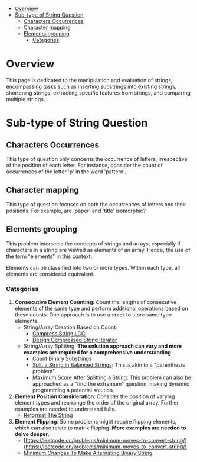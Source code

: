 - [Overview](#overview)
- [Sub-type of String Question](#sub-type-of-string-question)
  - [Characters Occurrences](#characters-occurrences)
  - [Character mapping](#character-mapping)
  - [Elements grouping](#elements-grouping)
    - [Categories](#categories)


# Overview
This page is dedicated to the manipulation and evaluation of strings, encompassing tasks such as inserting substrings into existing strings, shortening strings, extracting specific features from strings, and comparing multiple strings.

# Sub-type of String Question
## Characters Occurrences
This type of question only concerns the occurrence of letters, irrespective of the position of each letter. For instance, consider the count of occurrences of the letter 'p' in the word 'pattern'.

## Character mapping
This type of question focuses on both the occurrences of letters and their positions. For example, are 'paper' and 'title' isomorphic?

## Elements grouping
This problem intersects the concepts of strings and arrays, especially if characters in a string are viewed as elements of an array. Hence, the use of the term "elements" in this context.

Elements can be classified into two or more types. Within each type, all elements are considered equivalent.

### Categories
1. **Consecutive Element Counting**: Count the lengths of consecutive elements of the same type and perform additional operations based on these counts. One approach is to use a `stack` to store same type elements.
   * String/Array Creation Based on Count:
     * [Compress String LCCI](https://leetcode.cn/problems/compress-string-lcci/)
     * [Design Compressed String Iterator](https://leetcode.cn/problems/design-compressed-string-iterator/)
   * String/Array Splitting: **The solution approach can vary and more examples are required for a comprehensive understanding**
     * [Count Binary Substrings](https://leetcode.cn/problems/count-binary-substrings/)
     * [Split a String in Balanced Strings](https://leetcode.cn/problems/split-a-string-in-balanced-strings/): This is akin to a "parenthesis problem".
     * [Maximum Score After Splitting a String](https://leetcode.cn/problems/maximum-score-after-splitting-a-string/): This problem can also be approached as a "find the extremum" question, making dynamic programming a potential solution.
2. **Element Position Consideration**: Consider the position of varying element types and rearrange the order of the original array. Further examples are needed to understand fully.
   * [Reformat The String](https://leetcode.cn/problems/reformat-the-string/)
3. **Element Flipping**: Some problems might require flipping elements, which can also relate to matrix flipping. **More examples are needed to delve deeper**.
   * [https://leetcode.cn/problems/minimum-moves-to-convert-string/](https://leetcode.cn/problems/minimum-moves-to-convert-string/)
   * [Minimum Changes To Make Alternating Binary String](https://leetcode.cn/problems/minimum-changes-to-make-alternating-binary-string/)
